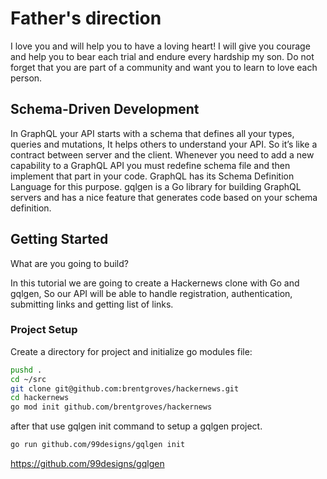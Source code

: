 
# Father's direction

I love you and will help you to have a loving heart!  I will give you courage and help you to bear each trial and endure every hardship my son.  Do not forget that you are part of a community and want you to learn to love each person.

## Schema-Driven Development

In GraphQL your API starts with a schema that defines all your types, queries and mutations, It helps others to understand your API. So it’s like a contract between server and the client. Whenever you need to add a new capability to a GraphQL API you must redefine schema file and then implement that part in your code. GraphQL has its Schema Definition Language for this purpose. gqlgen is a Go library for building GraphQL servers and has a nice feature that generates code based on your schema definition.

## Getting Started

What are you going to build?

In this tutorial we are going to create a Hackernews clone with Go and gqlgen, So our API will be able to handle registration, authentication, submitting links and getting list of links.

### Project Setup

Create a directory for project and initialize go modules file:

```bash
pushd .
cd ~/src
git clone git@github.com:brentgroves/hackernews.git
cd hackernews
go mod init github.com/brentgroves/hackernews
```

after that use ‍‍gqlgen init command to setup a gqlgen project.

```bash
go run github.com/99designs/gqlgen init
```

<https://github.com/99designs/gqlgen>
